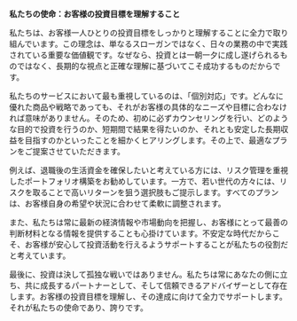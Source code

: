 **私たちの使命：お客様の投資目標を理解すること**

私たちは、お客様一人ひとりの投資目標をしっかりと理解することに全力で取り組んでいます。この理念は、単なるスローガンではなく、日々の業務の中で実践されている重要な価値観です。なぜなら、投資とは一朝一夕に成し遂げられるものではなく、長期的な視点と正確な理解に基づいてこそ成功するものだからです。

私たちのサービスにおいて最も重視しているのは、「個別対応」です。どんなに優れた商品や戦略であっても、それがお客様の具体的なニーズや目標に合わなければ意味がありません。そのため、初めに必ずカウンセリングを行い、どのような目的で投資を行うのか、短期間で結果を得たいのか、それとも安定した長期収益を目指すのかといったことを細かくヒアリングします。その上で、最適なプランをご提案させていただきます。

例えば、退職後の生活資金を確保したいと考えている方には、リスク管理を重視したポートフォリオ構築をお勧めしています。一方で、若い世代の方々には、リスクを取ることで高いリターンを狙う選択肢もご提示します。すべてのプランは、お客様自身の希望や状況に合わせて柔軟に調整されます。

また、私たちは常に最新の経済情報や市場動向を把握し、お客様にとって最善の判断材料となる情報を提供することも心掛けています。不安定な時代だからこそ、お客様が安心して投資活動を行えるようサポートすることが私たちの役割だと考えています。

最後に、投資は決して孤独な戦いではありません。私たちは常にあなたの側に立ち、共に成長するパートナーとして、そして信頼できるアドバイザーとして存在します。お客様の投資目標を理解し、その達成に向けて全力でサポートします。それが私たちの使命であり、誇りです。